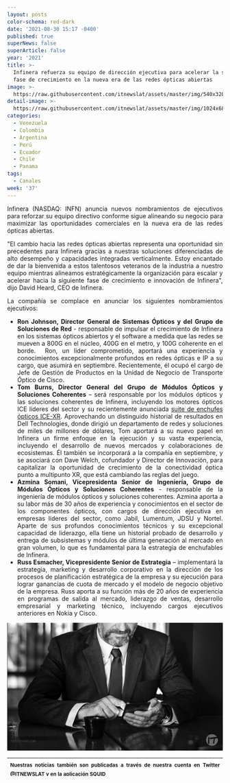 ```yaml
---
layout: posts
color-schema: red-dark
date: '2021-08-30 15:17 -0400'
published: true
superNews: false
superArticle: false
year: '2021'
title: >-
  Infinera refuerza su equipo de dirección ejecutiva para acelerar la siguiente
  fase de crecimiento en la nueva era de las redes ópticas abiertas
image: >-
  https://raw.githubusercontent.com/itnewslat/assets/master/img/540x320/Gerente-General-CEO-p.jpg
detail-image: >-
  https://raw.githubusercontent.com/itnewslat/assets/master/img/1024x680/Gerente-General-CEO-g.jpg
categories:
  - Venezuela
  - Colombia
  - Argentina
  - Perú
  - Ecuador
  - Chile
  - Panama
tags:
  - Canales
week: '37'
---
```

<p style="text-align: justify;">Infinera (NASDAQ: INFN) anuncia nuevos nombramientos de ejecutivos para reforzar su equipo directivo conforme sigue alineando su negocio para maximizar las oportunidades comerciales en la nueva era de las redes ópticas abiertas.</p>
<p style="text-align: justify;">"El cambio hacia las redes ópticas abiertas representa una oportunidad sin precedentes para Infinera gracias a nuestras soluciones diferenciadas de alto desempeño y capacidades integradas verticalmente. Estoy encantado de dar la bienvenida a estos talentosos veteranos de la industria a nuestro equipo mientras alineamos estratégicamente la organización para escalar y acelerar hacia la siguiente fase de crecimiento e innovación de Infinera", dijo David Heard, CEO de Infinera.</p>
<p style="text-align: justify;">La compañía se complace en anunciar los siguientes nombramientos ejecutivos:</p>

<ul>
	<li style="text-align: justify;"><strong>Ron Johnson, Director General de Sistemas Ópticos y del Grupo de Soluciones de Red</strong> - responsable de impulsar el crecimiento de Infinera en los sistemas ópticos abiertos y el software a medida que las redes se mueven a 800G en el núcleo, 400G en el metro, y 100G coherente en el borde.  Ron, un líder comprometido, aportará una experiencia y conocimientos excepcionalmente profundos en redes ópticas e IP a su cargo, que asumirá en septiembre. Recientemente, él ocupó el cargo de Jefe de Gestión de Productos en la Unidad de Negocio de Transporte Óptico de Cisco.</li>
	<li style="text-align: justify;"><strong>Tom Burns, Director General del Grupo de Módulos Ópticos y Soluciones Coherentes</strong> – será responsable por los módulos ópticos y las soluciones coherentes de Infinera, incluyendo los motores ópticos ICE líderes del sector y su recientemente anunciada <a href="https://www.infinera.com/press-release/infinera-introduces-new-suite-of-xr-optics-powered-coherent-pluggable-solutions/">suite de enchufes ópticos ICE-XR</a>. Aprovechando un distinguido historial de resultados en Dell Technologies, donde dirigió un departamento de redes y soluciones de miles de millones de dólares, Tom aportará a su nuevo papel en Infinera un firme enfoque en la ejecución y su vasta experiencia, incluyendo el desarrollo de nuevos mercados y colaboraciones de ecosistemas. Él también se incorporará a la compañía en septiembre, y se asociará con Dave Welch, cofundador y Director de Innovación, para capitalizar la oportunidad de crecimiento de la conectividad óptica punto a multipunto XR, que está cambiando las reglas del juego.</li>
	<li style="text-align: justify;"><strong>Azmina Somani, Vicepresidenta Senior de Ingeniería, Grupo de Módulos Ópticos y Soluciones Coherentes</strong> - responsable de la ingeniería de módulos ópticos y soluciones coherentes. Azmina aporta a su labor más de 30 años de experiencia y conocimientos en el sector de los componentes ópticos, con cargos de dirección ejecutiva en empresas líderes del sector, como Jabil, Lumentum, JDSU y Nortel. Aparte de sus profundos conocimientos técnicos y su excepcional capacidad de liderazgo, ella tiene un historial probado de desarrollo y entrega de subsistemas y módulos de última generación al mercado en gran volumen, lo que es fundamental para la estrategia de enchufables de Infinera.</li>
	<li style="text-align: justify;"><strong>Russ Esmacher, Vicepresidente Senior de Estrategia</strong> – implementará la estrategia, marketing y desarrollo corporativo en la dirección de los procesos de planificación estratégica de la empresa y su ejecución para lograr ganancias de cuota de mercado y el modelo de negocio objetivo de la empresa. Russ aporta a su función más de 20 años de experiencia en programas de salida al mercado, liderazgo de ventas, desarrollo empresarial y marketing técnico, incluyendo cargos ejecutivos anteriores en Nokia y Cisco.</li>
</ul>

![](https://raw.githubusercontent.com/itnewslat/assets/master/img/540x320/Gerente-General-CEO-p.jpg)


<table style="height: 42px;" width="569">
<tbody>
<tr>
<td style="text-align: justify;"><sub><strong>Nuestras noticias también son publicadas a través de nuestra cuenta en Twitter <a href="https://twitter.com/itnewslat?lang=es">@ITNEWSLAT</a> y en la aplicación <a href="https://squidapp.co/en/">SQUID</a></strong></sub></td>
</tr>
</tbody>
</table>